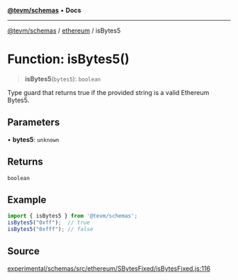 [**@tevm/schemas**](../../README.md) • **Docs**

***

[@tevm/schemas](../../modules.md) / [ethereum](../README.md) / isBytes5

# Function: isBytes5()

> **isBytes5**(`bytes5`): `boolean`

Type guard that returns true if the provided string is a valid Ethereum Bytes5.

## Parameters

• **bytes5**: `unknown`

## Returns

`boolean`

## Example

```ts
import { isBytes5 } from '@tevm/schemas';
isBytes5("0xff");  // true
isBytes5("0xfff"); // false
````

## Source

[experimental/schemas/src/ethereum/SBytesFixed/isBytesFixed.js:116](https://github.com/evmts/tevm-monorepo/blob/main/experimental/schemas/src/ethereum/SBytesFixed/isBytesFixed.js#L116)
